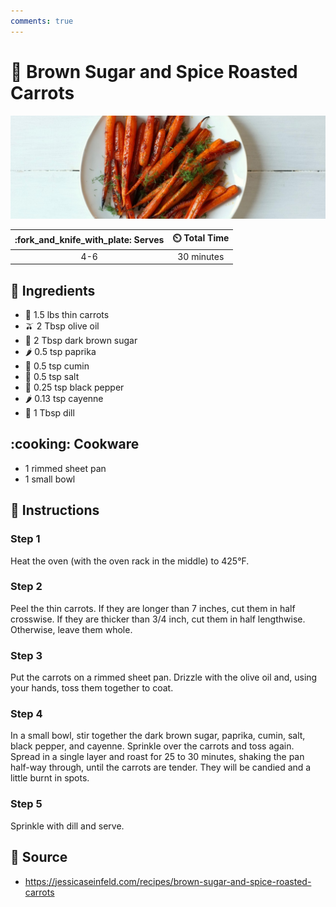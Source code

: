 ```yaml
---
comments: true
---
```

# :carrot: Brown Sugar and Spice Roasted Carrots

![Brown Sugar and Spice Roasted Carrots](../assets/images/brown-sugar-and-spice-roasted-carrots.jpg)

| :fork_and_knife_with_plate: Serves | :timer_clock: Total Time |
|:----------------------------------:|:-----------------------: |
| 4-6 | 30 minutes |

## :salt: Ingredients

- :carrot: 1.5 lbs thin carrots
- :olive: 2 Tbsp olive oil
- :maple_leaf: 2 Tbsp dark brown sugar
- :hot_pepper: 0.5 tsp paprika
- :herb: 0.5 tsp cumin
- :salt: 0.5 tsp salt
- :salt: 0.25 tsp black pepper
- :hot_pepper: 0.13 tsp cayenne
- :herb: 1 Tbsp dill

## :cooking: Cookware

- 1 rimmed sheet pan
- 1 small bowl

## :pencil: Instructions

### Step 1

Heat the oven (with the oven rack in the middle) to 425°F.

### Step 2

Peel the thin carrots. If they are longer than 7 inches, cut them in half crosswise. If they are thicker than 3/4 inch,
cut them in half lengthwise. Otherwise, leave them whole.

### Step 3

Put the carrots on a rimmed sheet pan. Drizzle with the olive oil and, using your hands, toss them together to coat.

### Step 4

In a small bowl, stir together the dark brown sugar, paprika, cumin, salt, black pepper, and cayenne. Sprinkle over the
carrots and toss again. Spread in a single layer and roast for 25 to 30 minutes, shaking the pan half-way through, until
the carrots are tender. They will be candied and a little burnt in spots.

### Step 5

Sprinkle with dill and serve.

## :link: Source

- <https://jessicaseinfeld.com/recipes/brown-sugar-and-spice-roasted-carrots>
